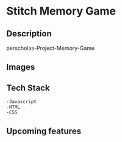 # Stitch Memory Game

## Description
perscholas-Project-Memory-Game

## Images

## Tech Stack

    -Javascript
    -HTML
    -CSS

## Upcoming features